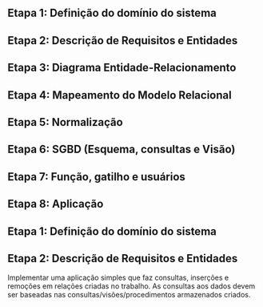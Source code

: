 ## Etapa 1: Definição do domínio do sistema

## Etapa 2: Descrição de Requisitos e Entidades

## Etapa 3: Diagrama Entidade-Relacionamento

## Etapa 4: Mapeamento do Modelo Relacional

## Etapa 5: Normalização

## Etapa 6: SGBD (Esquema, consultas e Visão)

## Etapa 7: Função, gatilho e usuários
## Etapa 8: Aplicação 

## Etapa 1: Definição do domínio do sistema

## Etapa 2: Descrição de Requisitos e Entidades
Implementar uma aplicação simples que faz consultas, inserções e remoções em relações criadas no trabalho. As consultas aos dados devem ser baseadas nas consultas/visões/procedimentos armazenados criados.

